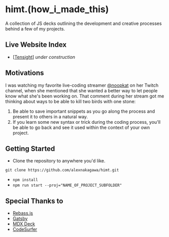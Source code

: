 # himt.(how_i_made_this)

A collection of JS decks outlining the development and creative processes behind a few of my projects.

## Live Website Index

* [[Tensight](./)] *under construction*

## Motivations

I was watching my favorite live-coding streamer [@noopkat](https://www.twitch.tv/noopkat/) on her Twitch channel, when she mentioned that she wanted a better way to let people know what she's been working on. That comment during her stream got me thinking about ways to be able to kill two birds with one stone:

1. Be able to save important snippets as you go along the process and present it to others in a natural way.
2. If you learn some new syntax or trick during the coding process, you'll be able to go back and see it used within the context of your own project.

## Getting Started

* Clone the repository to anywhere you'd like.

```shell
git clone https://github.com/alexnakagawa/himt.git
```

* `npm install`
* `npm run start --proj="NAME_OF_PROJECT_SUBFOLDER"`

## Special Thanks to

* [Rebass.js](https://rebassjs.org/props)
* [Gatsby](https://www.gatsbyjs.org/)
* [MDX Deck](https://github.com/jxnblk/mdx-deck)
* [CodeSurfer](https://www.npmjs.com/package/code-surfer)
